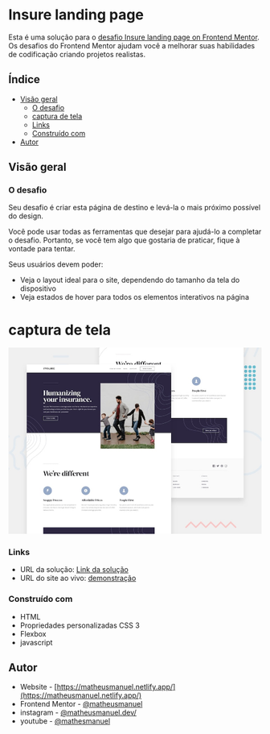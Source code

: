 # Insure landing page

Esta é uma solução para o [desafio Insure landing page on Frontend Mentor](https://www.frontendmentor.io/challenges/insure-landing-page-uTU68JV8/hub). Os desafios do Frontend Mentor ajudam você a melhorar suas habilidades de codificação criando projetos realistas.

## Índice

- [Visão geral](#visão-geral)
  - [O desafio](#o-desafio)
  - [captura de tela](#captura-de-tela)
  - [Links](#links)
  - [Construído com](#construído-com)
- [Autor](#autor)

## Visão geral

### O desafio

Seu desafio é criar esta página de destino e levá-la o mais próximo possível do design.

Você pode usar todas as ferramentas que desejar para ajudá-lo a completar o desafio. Portanto, se você tem algo que gostaria de praticar, fique à vontade para tentar.

Seus usuários devem poder:

- Veja o layout ideal para o site, dependendo do tamanho da tela do dispositivo
- Veja estados de hover para todos os elementos interativos na página

# captura de tela

![](./desktop-preview.jpg)

### Links

- URL da solução: [Link da solução](https://www.frontendmentor.io/solutions/insure-landing-page-DUcarT1D__)
- URL do site ao vivo: [demonstração](https://matheusmanuel.github.io/Insure-landing-page/)


### Construído com

- HTML
- Propriedades personalizadas CSS 3
- Flexbox
- javascript

## Autor

- Website - [https://matheusmanuel.netlify.app/](https://matheusmanuel.netlify.app/)
- Frontend Mentor - [@matheusmanuel](https://www.frontendmentor.io/profile/matheusmanuel)
- instagram - [@matheusmanuel.dev/](https://www.instagram.com/matheusmanuel.dev/)
- youtube - [@mathesmanuel](https://youtube.com/matheusmanuel)
